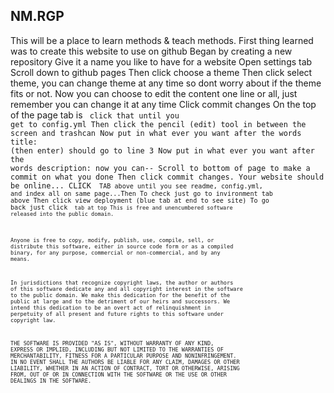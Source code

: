 ## NM.RGP
This will be a place to learn methods & teach methods.
First thing learned was to create this website to use on github
Began by creating a new repository
Give it a name you like to have for a website
Open settings tab 
Scroll down to github pages
Then click choose a theme
Then click select theme, you can change theme at any time so dont worry about if the theme fits or not.
Now you can choose to edit the content one line or all, just remember you can change it at any time
Click commit changes
On the top of the page tab is <code> click that until you get to config.yml
Then click the pencil (edit) tool in between the screen and trashcan
Now put in what ever you want after the words title:         (then enter) should go to line 3
Now put in what ever you want after the words description:   now you can--
Scroll to bottom of page to make a commit on what you done
Then click commit changes.
Your website should be online...
CLICK <CODE> TAB above until you see readme, config.yml, and index all on same page...Then
To check just go to invironment tab above
Then click view deployment (blue tab at end to see site)
To go back just click <code> tab at top
This is free and unencumbered software released into the public domain.

Anyone is free to copy, modify, publish, use, compile, sell, or
distribute this software, either in source code form or as a compiled
binary, for any purpose, commercial or non-commercial, and by any
means.

In jurisdictions that recognize copyright laws, the author or authors
of this software dedicate any and all copyright interest in the
software to the public domain. We make this dedication for the benefit
of the public at large and to the detriment of our heirs and
successors. We intend this dedication to be an overt act of
relinquishment in perpetuity of all present and future rights to this
software under copyright law.

THE SOFTWARE IS PROVIDED "AS IS", WITHOUT WARRANTY OF ANY KIND,
EXPRESS OR IMPLIED, INCLUDING BUT NOT LIMITED TO THE WARRANTIES OF
MERCHANTABILITY, FITNESS FOR A PARTICULAR PURPOSE AND NONINFRINGEMENT.
IN NO EVENT SHALL THE AUTHORS BE LIABLE FOR ANY CLAIM, DAMAGES OR
OTHER LIABILITY, WHETHER IN AN ACTION OF CONTRACT, TORT OR OTHERWISE,
ARISING FROM, OUT OF OR IN CONNECTION WITH THE SOFTWARE OR THE USE OR
OTHER DEALINGS IN THE SOFTWARE.
